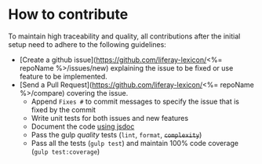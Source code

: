 # How to contribute

To maintain high traceability and quality, all contributions after the initial setup need to adhere to the following guidelines:

- [Create a github issue](https://github.com/liferay-lexicon/<%= repoName %>/issues/new) explaining the issue to be fixed or use feature to be implemented.
- [Send a Pull Request](https://github.com/liferay-lexicon/<%= repoName %>/compare) covering the issue.
	- Append `Fixes #` to commit messages to specify the issue that is fixed by the commit
	- Write unit tests for both issues and new features
	- Document the code [using jsdoc](https://github.com/google/closure-compiler/wiki/Annotating-JavaScript-for-the-Closure-Compiler)
	- Pass the gulp _quality_ tests (`lint`, `format`, ~~`complexity`~~)
	- Pass all the tests (`gulp test`) and maintain 100% code coverage (`gulp test:coverage`)
